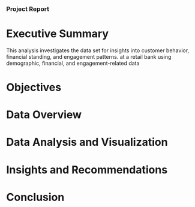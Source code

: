 ### Project Report



# Executive Summary

This analysis investigates the data set for insights into customer behavior, financial standing, and engagement patterns. at a retail bank using demographic, financial, and engagement-related data

# Objectives

# Data Overview

# Data Analysis and Visualization

# Insights and Recommendations

# Conclusion
